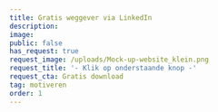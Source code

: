 ```yaml
---
title: Gratis weggever via LinkedIn
description:
image:
public: false
has_request: true
request_image: /uploads/Mock-up-website_klein.png
request_title: '- Klik op onderstaande knop -'
request_cta: Gratis download
tag: motiveren
order: 1
---
```


